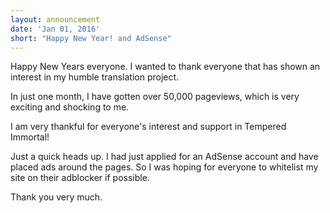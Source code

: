 ```yaml
---
layout: announcement
date: 'Jan 01, 2016'
short: "Happy New Year! and AdSense"
---
```


Happy New Years everyone. I wanted to thank everyone that has shown an interest in my humble translation project.

In just one month, I have gotten over 50,000 pageviews, which is very exciting and shocking to me.

I am very thankful for everyone's interest and support in Tempered Immortal!

Just a quick heads up. I had just applied for an AdSense account and have placed ads around the pages. So I was hoping for everyone to whitelist my site on their adblocker if possible.

Thank you very much.
